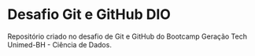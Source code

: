 # Desafio Git e GitHub DIO

Repositório criado no desafio de Git e GitHub do Bootcamp Geração Tech Unimed-BH - Ciência de Dados.

